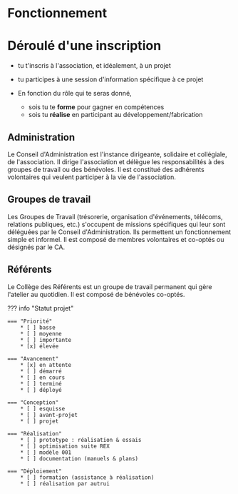 
# Fonctionnement



# Déroulé d'une inscription 
- tu t'inscris à l'association, et idéalement, à un projet

- tu participes à une session d'information spécifique à ce projet

- En fonction du rôle qui te seras donné, 
    - sois tu te **forme** pour gagner en compétences
    - sois tu **réalise** en participant au développement/fabrication

## Administration

Le Conseil d'Administration est l'instance dirigeante, solidaire et collégiale, de l'association. Il dirige l'association et délègue les responsabilités à des groupes de travail ou des bénévoles. Il est constitué des adhérents volontaires qui veulent participer à la vie de l'association.

## Groupes de travail    
   
Les Groupes de Travail (trésorerie, organisation d'événements, télécoms, relations publiques, etc.) s'occupent de missions spécifiques qui leur sont déléguées par le Conseil d'Administration. Ils permettent un fonctionnement simple et informel. Il est composé de membres volontaires et co-optés ou désignés par le CA.


## Référents

Le Collège des Référents est un groupe de travail permanent qui gère l'atelier au quotidien. Il est composé de bénévoles co-optés. 


??? info "Statut projet"

    === "Priorité"
        * [ ] basse
        * [ ] moyenne
        * [ ] importante
        * [x] élevée

    === "Avancement"
        * [x] en attente
        * [ ] démarré
        * [ ] en cours
        * [ ] terminé
        * [ ] déployé

    === "Conception"
        * [ ] esquisse
        * [ ] avant-projet
        * [ ] projet

    === "Réalisation"
        * [ ] prototype : réalisation & essais
        * [ ] optimisation suite REX
        * [ ] modèle 001
        * [ ] documentation (manuels & plans)

    === "Déploiement"
        * [ ] formation (assistance à réalisation)
        * [ ] réalisation par autrui